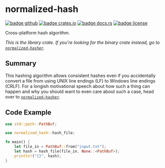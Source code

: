 # normalized-hash

[![badge github]][url github]
[![badge crates.io]][url crates.io]
[![badge docs.rs]][url docs.rs]
[![badge license]][url license]

[badge github]: https://img.shields.io/badge/github-FloGa%2Fnormalized--hasher-green
[badge crates.io]: https://img.shields.io/crates/v/normalized-hash
[badge docs.rs]: https://img.shields.io/docsrs/normalized-hash
[badge license]: https://img.shields.io/crates/l/normalized-hash

[url github]: https://github.com/FloGa/normalized-hasher/crates/normalized-hash
[url crates.io]: https://crates.io/crates/normalized-hash
[url docs.rs]: https://docs.rs/normalized-hash
[url license]: https://github.com/FloGa/normalized-hasher/blob/develop/crates/normalized-hash/LICENSE

Cross-platform hash algorithm.

*This is the library crate. If you're looking for the binary crate instead, go
to [`normalized-hasher`].*

[`normalized-hasher`]: https://github.com/FloGa/normalized-hasher

## Summary

This hashing algorithm allows consistent hashes even if you accidentally
convert a file from using UNIX line endings (LF) to Windows line endings
(CRLF). For a longish motivational speech about how such a thing can happen
and why you should want to even care about such a case, head over to
[`normalized-hasher`].

## Code Example

```rust no_run
use std::path::PathBuf;

use normalized_hash::hash_file;

fn main() {
    let file_in = PathBuf::from("input.txt");
    let hash = hash_file(file_in, None::<PathBuf>);
    println!("{}", hash);
}
```
